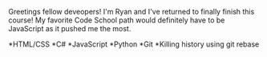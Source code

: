 Greetings fellow deveopers! I'm Ryan and I've returned to finally finish this course!
My favorite Code School path would definitely have to be JavaScript as it pushed me the most.

*HTML/CSS
*C#
*JavaScript
*Python
*Git
*Killing history using git rebase
